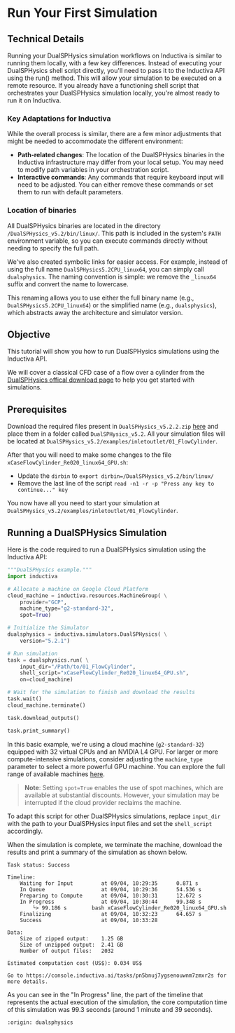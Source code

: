 # Run Your First Simulation

## Technical Details
Running your DualSPHysics simulation workflows on Inductiva is similar to running them locally, 
with a few key differences. Instead of executing your DualSPHysics shell script directly, 
you'll need to pass it to the Inductiva API using the run() method. This will allow your simulation to be 
executed on a remote resource. If you already have a functioning shell script that orchestrates your DualSPHysics 
simulation locally, you're almost ready to run it on Inductiva.

### Key Adaptations for Inductiva
While the overall process is similar, there are a few minor adjustments that might be needed to accommodate 
the different environment:

- **Path-related changes**: The location of the DualSPHysics binaries in the Inductiva infrastructure may differ from your local setup. You may need to modify path variables in your orchestration script.
- **Interactive commands**: Any commands that require keyboard input will need to be adjusted. You can either remove these commands or set them to run with default parameters.

### Location of binaries
All DualSPHysics binaries are located in the directory `/DualSPHysics_v5.2/bin/linux/`.
This path is included in the system's `PATH` environment variable, so you
can execute commands directly without needing to specify the full path.

We've also created symbolic links for easier access. For example, instead
of using the full name `DualSPHysics5.2CPU_linux64`, you can simply call
`dualsphysics`. The naming convention is simple: we remove the `_linux64`
suffix and convert the name to lowercase.

This renaming allows you to use either the full binary name (e.g.,
`DualSPHysics5.2CPU_linux64`) or the simplified name (e.g., `dualsphysics`),
which abstracts away the architecture and simulator version.

## Objective
This tutorial will show you how to run DualSPHysics simulations using the Inductiva API. 

We will cover a classical CFD case of a flow over a cylinder from the [DualSPHysics offical download page](https://dual.sphysics.org/downloads/) to help you get started with simulations.

## Prerequisites
Download the required files present in `DualSPHysics_v5.2.2.zip`
[here](https://dual.sphysics.org/downloads/) and place them in a folder called
`DualSPHysics_v5.2`. All your simulation files will be located at `DualSPHysics_v5.2/examples/inletoutlet/01_FlowCylinder`.

After that you will need to make some changes to the file `xCaseFlowCylinder_Re020_linux64_GPU.sh`:

- Update the `dirbin` to `export dirbin=/DualSPHysics_v5.2/bin/linux/`
- Remove the last line of the script `read -n1 -r -p "Press any key to continue..." key`

You now have all you need to start your simulation at `DualSPHysics_v5.2/examples/inletoutlet/01_FlowCylinder`.

## Running a DualSPHysics Simulation
Here is the code required to run a DualSPHysics simulation using the Inductiva API:

```python
"""DualSPHysics example."""
import inductiva

# Allocate a machine on Google Cloud Platform
cloud_machine = inductiva.resources.MachineGroup( \
    provider="GCP",
    machine_type="g2-standard-32",
    spot=True)

# Initialize the Simulator
dualsphysics = inductiva.simulators.DualSPHysics( \
    version="5.2.1")

# Run simulation
task = dualsphysics.run( \
    input_dir="/Path/to/01_FlowCylinder",
    shell_script="xCaseFlowCylinder_Re020_linux64_GPU.sh",
    on=cloud_machine)

# Wait for the simulation to finish and download the results
task.wait()
cloud_machine.terminate()

task.download_outputs()

task.print_summary()
```

In this basic example, we're using a cloud machine (`g2-standard-32`) equipped with 32 virtual CPUs and an NVIDIA L4 GPU. 
For larger or more compute-intensive simulations, consider adjusting the `machine_type` parameter to select 
a more powerful GPU machine. You can explore the full range of available 
machines [here](https://console.inductiva.ai/machine-groups/instance-types).

> **Note**: Setting `spot=True` enables the use of spot machines, which are available at substantial discounts. 
> However, your simulation may be interrupted if the cloud provider reclaims the machine.

To adapt this script for other DualSPHysics simulations, replace `input_dir` with the
path to your DualSPHysics input files and set the `shell_script` accordingly.

When the simulation is complete, we terminate the machine, download the results and print a summary of the simulation as shown below.

```
Task status: Success

Timeline:
	Waiting for Input         at 09/04, 10:29:35      0.871 s
	In Queue                  at 09/04, 10:29:36      54.536 s
	Preparing to Compute      at 09/04, 10:30:31      12.672 s
	In Progress               at 09/04, 10:30:44      99.348 s
		└> 99.186 s        bash xCaseFlowCylinder_Re020_linux64_GPU.sh
	Finalizing                at 09/04, 10:32:23      64.657 s
	Success                   at 09/04, 10:33:28      

Data:
	Size of zipped output:    1.25 GB
	Size of unzipped output:  2.41 GB
	Number of output files:   2032

Estimated computation cost (US$): 0.034 US$

Go to https://console.inductiva.ai/tasks/pn5bnuj7ygsenouwnm7zmxr2s for more details.
```

As you can see in the "In Progress" line, the part of the timeline that
represents the actual execution of the simulation, 
the core computation time of this simulation was 99.3 seconds (around 1 minute
and 39 seconds).

```{banner_small}
:origin: dualsphysics
```
